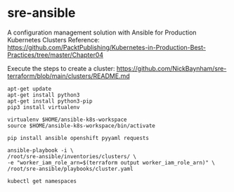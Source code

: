 # sre-ansible
A configuration management solution with Ansible for Production Kubernetes Clusters
Reference: https://github.com/PacktPublishing/Kubernetes-in-Production-Best-Practices/tree/master/Chapter04

Execute the steps to create a cluster: https://github.com/NickBaynham/sre-terraform/blob/main/clusters/README.md
```
apt-get update
apt-get install python3
apt-get install python3-pip
pip3 install virtualenv

virtualenv $HOME/ansible-k8s-workspace
source $HOME/ansible-k8s-workspace/bin/activate

pip install ansible openshift pyyaml requests

ansible-playbook -i \
/root/sre-ansible/inventories/clusters/ \
-e "worker_iam_role_arn=$(terraform output worker_iam_role_arn)" \
/root/sre-ansible/playbooks/cluster.yaml

kubectl get namespaces
```
